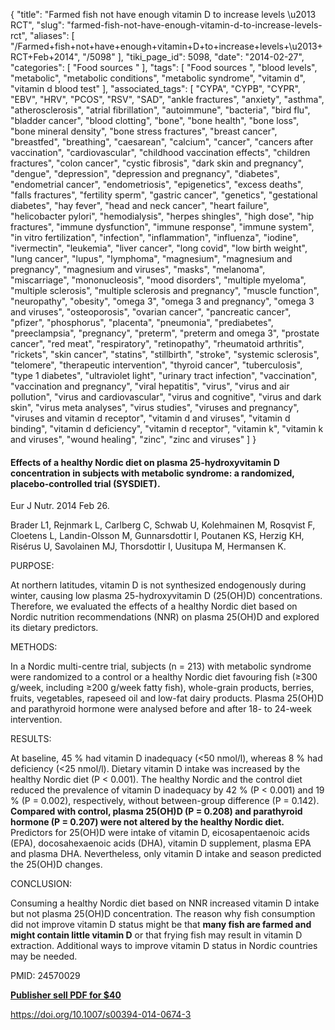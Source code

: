 {
    "title": "Farmed fish not have enough vitamin D to increase levels \u2013 RCT",
    "slug": "farmed-fish-not-have-enough-vitamin-d-to-increase-levels-rct",
    "aliases": [
        "/Farmed+fish+not+have+enough+vitamin+D+to+increase+levels+\u2013+RCT+Feb+2014",
        "/5098"
    ],
    "tiki_page_id": 5098,
    "date": "2014-02-27",
    "categories": [
        "Food sources "
    ],
    "tags": [
        "Food sources ",
        "blood levels",
        "metabolic",
        "metabolic conditions",
        "metabolic syndrome",
        "vitamin d",
        "vitamin d blood test"
    ],
    "associated_tags": [
        "CYPA",
        "CYPB",
        "CYPR",
        "EBV",
        "HRV",
        "PCOS",
        "RSV",
        "SAD",
        "ankle fractures",
        "anxiety",
        "asthma",
        "atherosclerosis",
        "atrial fibrillation",
        "autoimmune",
        "bacteria",
        "bird flu",
        "bladder cancer",
        "blood clotting",
        "bone",
        "bone health",
        "bone loss",
        "bone mineral density",
        "bone stress fractures",
        "breast cancer",
        "breastfed",
        "breathing",
        "caesarean",
        "calcium",
        "cancer",
        "cancers after vaccination",
        "cardiovascular",
        "childhood vaccination effects",
        "children fractures",
        "colon cancer",
        "cystic fibrosis",
        "dark skin and pregnancy",
        "dengue",
        "depression",
        "depression and pregnancy",
        "diabetes",
        "endometrial cancer",
        "endometriosis",
        "epigenetics",
        "excess deaths",
        "falls fractures",
        "fertility sperm",
        "gastric cancer",
        "genetics",
        "gestational diabetes",
        "hay fever",
        "head and neck cancer",
        "heart failure",
        "helicobacter pylori",
        "hemodialysis",
        "herpes shingles",
        "high dose",
        "hip fractures",
        "immune dysfunction",
        "immune response",
        "immune system",
        "in vitro fertilization",
        "infection",
        "inflammation",
        "influenza",
        "iodine",
        "ivermectin",
        "leukemia",
        "liver cancer",
        "long covid",
        "low birth weight",
        "lung cancer",
        "lupus",
        "lymphoma",
        "magnesium",
        "magnesium and pregnancy",
        "magnesium and viruses",
        "masks",
        "melanoma",
        "miscarriage",
        "mononucleosis",
        "mood disorders",
        "multiple myeloma",
        "multiple sclerosis",
        "multiple sclerosis and pregnancy",
        "muscle function",
        "neuropathy",
        "obesity",
        "omega 3",
        "omega 3 and pregnancy",
        "omega 3 and viruses",
        "osteoporosis",
        "ovarian cancer",
        "pancreatic cancer",
        "pfizer",
        "phosphorus",
        "placenta",
        "pneumonia",
        "prediabetes",
        "preeclampsia",
        "pregnancy",
        "preterm",
        "preterm and omega 3",
        "prostate cancer",
        "red meat",
        "respiratory",
        "retinopathy",
        "rheumatoid arthritis",
        "rickets",
        "skin cancer",
        "statins",
        "stillbirth",
        "stroke",
        "systemic sclerosis",
        "telomere",
        "therapeutic intervention",
        "thyroid cancer",
        "tuberculosis",
        "type 1 diabetes",
        "ultraviolet light",
        "urinary tract infection",
        "vaccination",
        "vaccination and pregnancy",
        "viral hepatitis",
        "virus",
        "virus and air pollution",
        "virus and cardiovascular",
        "virus and cognitive",
        "virus and dark skin",
        "virus meta analyses",
        "virus studies",
        "viruses and pregnancy",
        "viruses and vitamin d receptor",
        "vitamin d and viruses",
        "vitamin d binding",
        "vitamin d deficiency",
        "vitamin d receptor",
        "vitamin k",
        "vitamin k and viruses",
        "wound healing",
        "zinc",
        "zinc and viruses"
    ]
}


#### Effects of a healthy Nordic diet on plasma 25-hydroxyvitamin D concentration in subjects with metabolic syndrome: a randomized, placebo-controlled trial (SYSDIET).

Eur J Nutr. 2014 Feb 26. 

Brader L1, Rejnmark L, Carlberg C, Schwab U, Kolehmainen M, Rosqvist F, Cloetens L, Landin-Olsson M, Gunnarsdottir I, Poutanen KS, Herzig KH, Risérus U, Savolainen MJ, Thorsdottir I, Uusitupa M, Hermansen K.

PURPOSE:

At northern latitudes, vitamin D is not synthesized endogenously during winter, causing low plasma 25-hydroxyvitamin D (25(OH)D) concentrations. Therefore, we evaluated the effects of a healthy Nordic diet based on Nordic nutrition recommendations (NNR) on plasma 25(OH)D and explored its dietary predictors.

METHODS:

In a Nordic multi-centre trial, subjects (n = 213) with metabolic syndrome were randomized to a control or a healthy Nordic diet favouring fish (≥300 g/week, including ≥200 g/week fatty fish), whole-grain products, berries, fruits, vegetables, rapeseed oil and low-fat dairy products. Plasma 25(OH)D and parathyroid hormone were analysed before and after 18- to 24-week intervention.

RESULTS:

At baseline, 45 % had vitamin D inadequacy (<50 nmol/l), whereas 8 % had deficiency (<25 nmol/l). Dietary vitamin D intake was increased by the healthy Nordic diet (P < 0.001). The healthy Nordic and the control diet reduced the prevalence of vitamin D inadequacy by 42 % (P < 0.001) and 19 % (P = 0.002), respectively, without between-group difference (P = 0.142).  **Compared with control, plasma 25(OH)D (P = 0.208) and parathyroid hormone (P = 0.207) were not altered by the healthy Nordic diet.**  Predictors for 25(OH)D were intake of vitamin D, eicosapentaenoic acids (EPA), docosahexaenoic acids (DHA), vitamin D supplement, plasma EPA and plasma DHA. Nevertheless, only vitamin D intake and season predicted the 25(OH)D changes.

CONCLUSION:

Consuming a healthy Nordic diet based on NNR increased vitamin D intake but not plasma 25(OH)D concentration. The reason why fish consumption did not improve vitamin D status might be that  **many fish are farmed and might contain little vitamin D**  or that frying fish may result in vitamin D extraction. Additional ways to improve vitamin D status in Nordic countries may be needed.

PMID: 24570029

 **[Publisher sell PDF for $40](http://link.springer.com/article/10.1007%2Fs00394-014-0674-3)** 

https://doi.org/10.1007/s00394-014-0674-3